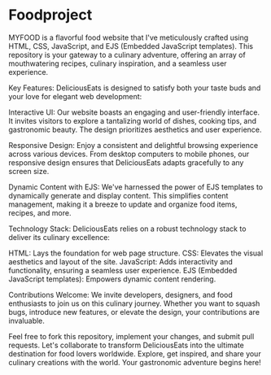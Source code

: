 # Foodproject
MYFOOD is a flavorful food website that I've meticulously crafted using HTML, CSS, JavaScript, and EJS (Embedded JavaScript templates). This repository is your gateway to a culinary adventure, offering an array of mouthwatering recipes, culinary inspiration, and a seamless user experience.

Key Features:
DeliciousEats is designed to satisfy both your taste buds and your love for elegant web development:

Interactive UI: Our website boasts an engaging and user-friendly interface. It invites visitors to explore a tantalizing world of dishes, cooking tips, and gastronomic beauty. The design prioritizes aesthetics and user experience.

Responsive Design: Enjoy a consistent and delightful browsing experience across various devices. From desktop computers to mobile phones, our responsive design ensures that DeliciousEats adapts gracefully to any screen size.

Dynamic Content with EJS: We've harnessed the power of EJS templates to dynamically generate and display content. This simplifies content management, making it a breeze to update and organize food items, recipes, and more.

Technology Stack:
DeliciousEats relies on a robust technology stack to deliver its culinary excellence:

HTML: Lays the foundation for web page structure.
CSS: Elevates the visual aesthetics and layout of the site.
JavaScript: Adds interactivity and functionality, ensuring a seamless user experience.
EJS (Embedded JavaScript templates): Empowers dynamic content rendering.

Contributions Welcome:
We invite developers, designers, and food enthusiasts to join us on this culinary journey. Whether you want to squash bugs, introduce new features, or elevate the design, your contributions are invaluable.

Feel free to fork this repository, implement your changes, and submit pull requests. Let's collaborate to transform DeliciousEats into the ultimate destination for food lovers worldwide. Explore, get inspired, and share your culinary creations with the world. Your gastronomic adventure begins here!
